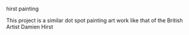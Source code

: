 hirst painting

This project is a similar dot spot painting art work like that of the British Artist Damien Hirst 
